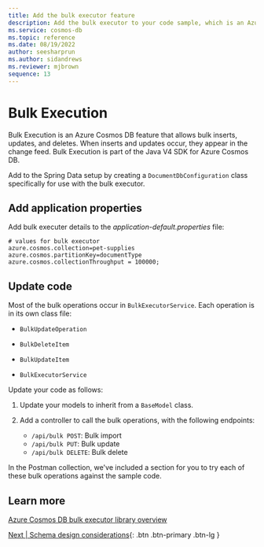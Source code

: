 ```yaml
---
title: Add the bulk executor feature
description: Add the bulk executor to your code sample, which is an Azure Cosmos DB feature that allows bulk inserts, updates, and deletes.
ms.service: cosmos-db
ms.topic: reference
ms.date: 08/19/2022
author: seesharprun
ms.author: sidandrews
ms.reviewer: mjbrown
sequence: 13
---
```


# Bulk Execution

 Bulk Execution is an Azure Cosmos DB feature that allows bulk inserts, updates, and deletes. When inserts and updates occur, they appear in the change feed. Bulk Execution is part of the Java V4 SDK for Azure Cosmos DB.

Add to the Spring Data setup by creating a `DocumentDbConfiguration` class specifically for use with the bulk executor.

## Add application properties

Add bulk executer details to the *application-default.properties* file:

```properties
# values for bulk executor
azure.cosmos.collection=pet-supplies
azure.cosmos.partitionKey=documentType
azure.cosmos.collectionThroughput = 100000;
```

## Update code

Most of the bulk operations occur in `BulkExecutorService`. Each operation is in its own class file:

- `BulkUpdateOperation`

- `BulkDeleteItem`

- `BulkUpdateItem`

- `BulkExecutorService`

Update your code as follows:

1. Update your models to inherit from a `BaseModel` class.

1. Add a controller to call the bulk operations, with the following endpoints:

   - `/api/bulk POST`: Bulk import
   - `/api/bulk PUT`: Bulk update
   - `/api/bulk DELETE`: Bulk delete

In the Postman collection, we've included a section  for you to try each of these bulk operations against the sample code.

## Learn more

[Azure Cosmos DB bulk executor library overview](https://docs.microsoft.com/azure/cosmos-db/bulk-executor-overview)

[Next &#124; Schema design considerations](schema-considerations.md){: .btn .btn-primary .btn-lg }
